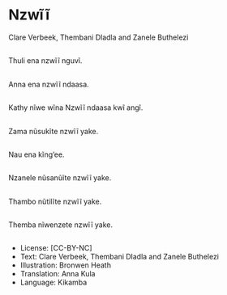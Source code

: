 # Nzwĩĩ
Clare Verbeek, Thembani
Dladla and Zanele
Buthelezi

##
Thuli ena nzwĩĩ nguvĩ.


##
Anna ena nzwĩĩ ndaasa.


##
Kathy nĩwe wĩna Nzwĩĩ
ndaasa kwĩ angĩ.


##
Zama nũsukĩte nzwĩĩ
yake.


##
Nau ena kĩng’ee.


##
Nzanele nũsanũĩte nzwĩĩ
yake.


##
Thambo nũtilĩte nzwĩĩ
yake.


##
Themba nĩwenzete
nzwĩĩ yake.


##
* License: [CC-BY-NC]
* Text: Clare Verbeek, Thembani Dladla and Zanele
Buthelezi
* Illustration: Bronwen Heath
* Translation: Anna Kula
* Language: Kikamba

